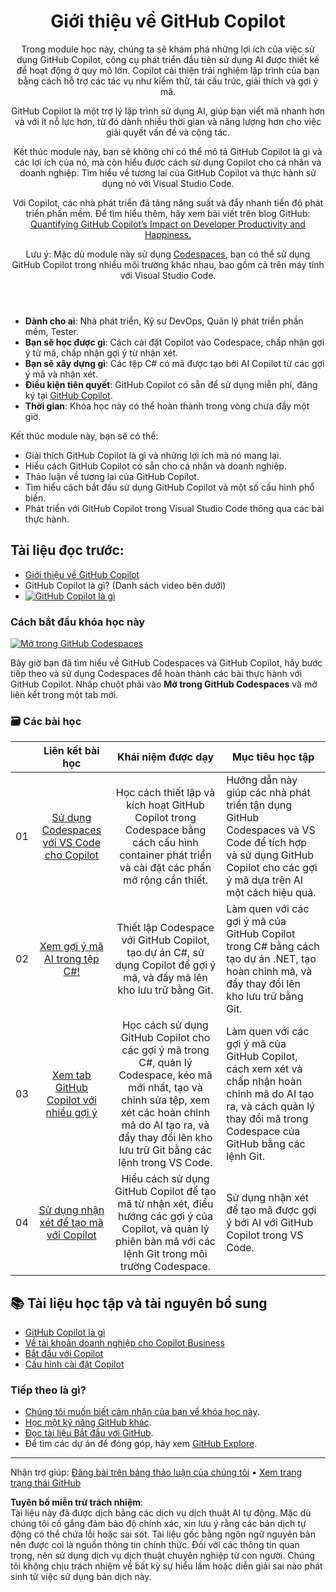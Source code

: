 <header>

# Giới thiệu về GitHub Copilot

Trong module học này, chúng ta sẽ khám phá những lợi ích của việc sử dụng GitHub Copilot, công cụ phát triển đầu tiên sử dụng AI được thiết kế để hoạt động ở quy mô lớn. Copilot cải thiện trải nghiệm lập trình của bạn bằng cách hỗ trợ các tác vụ như kiểm thử, tái cấu trúc, giải thích và gợi ý mã.

GitHub Copilot là một trợ lý lập trình sử dụng AI, giúp bạn viết mã nhanh hơn và với ít nỗ lực hơn, từ đó dành nhiều thời gian và năng lượng hơn cho việc giải quyết vấn đề và cộng tác.

Kết thúc module này, bạn sẽ không chỉ có thể mô tả GitHub Copilot là gì và các lợi ích của nó, mà còn hiểu được cách sử dụng Copilot cho cá nhân và doanh nghiệp. Tìm hiểu về tương lai của GitHub Copilot và thực hành sử dụng nó với Visual Studio Code.

Với Copilot, các nhà phát triển đã tăng năng suất và đẩy nhanh tiến độ phát triển phần mềm. Để tìm hiểu thêm, hãy xem bài viết trên blog GitHub: [Quantifying GitHub Copilot’s Impact on Developer Productivity and Happiness.](https://github.blog/2022-09-07-research-quantifying-github-copilots-impact-on-developer-productivity-and-happiness)

Lưu ý: Mặc dù module này sử dụng [Codespaces](https://github.com/codespaces), bạn có thể sử dụng GitHub Copilot trong nhiều môi trường khác nhau, bao gồm cả trên máy tính với Visual Studio Code.
</header>

- **Dành cho ai**: Nhà phát triển, Kỹ sư DevOps, Quản lý phát triển phần mềm, Tester.
- **Bạn sẽ học được gì**: Cách cài đặt Copilot vào Codespace, chấp nhận gợi ý từ mã, chấp nhận gợi ý từ nhận xét.
- **Bạn sẽ xây dựng gì**: Các tệp C# có mã được tạo bởi AI Copilot từ các gợi ý mã và nhận xét.
- **Điều kiện tiên quyết**: GitHub Copilot có sẵn để sử dụng miễn phí, đăng ký tại [GitHub Copilot](https://gh.io/copilot).
- **Thời gian**: Khóa học này có thể hoàn thành trong vòng chưa đầy một giờ.

Kết thúc module này, bạn sẽ có thể:

- Giải thích GitHub Copilot là gì và những lợi ích mà nó mang lại.
- Hiểu cách GitHub Copilot có sẵn cho cá nhân và doanh nghiệp.
- Thảo luận về tương lai của GitHub Copilot.
- Tìm hiểu cách bắt đầu sử dụng GitHub Copilot và một số cấu hình phổ biến.
- Phát triển với GitHub Copilot trong Visual Studio Code thông qua các bài thực hành.

## Tài liệu đọc trước:
- [Giới thiệu về GitHub Copilot](https://learn.microsoft.com/en-us/training/modules/introduction-to-github-copilot/)
- GitHub Copilot là gì? (Danh sách video bên dưới)
- [![GitHub Copilot là gì](https://img.youtube.com/vi/QG1E0SCqqW8/0.jpg)](https://learn.microsoft.com/shows/introduction-to-github-copilot/what-is-github-copilot-1-of-6/)

### Cách bắt đầu khóa học này

[![Mở trong GitHub Codespaces](https://github.com/codespaces/badge.svg)](https://codespaces.new/microsoft/mastering-github-copilot-for-dotnet-csharp-developers?devcontainer_path=.devcontainer%2Fintroduction%2Fdevcontainer.json)

Bây giờ bạn đã tìm hiểu về GitHub Codespaces và GitHub Copilot, hãy bước tiếp theo và sử dụng Codespaces để hoàn thành các bài thực hành với GitHub Copilot. Nhấp chuột phải vào **Mở trong GitHub Codespaces** và mở liên kết trong một tab mới.

### 🗃️ Các bài học
|       |              Liên kết bài học              |                       Khái niệm được dạy                       |                     Mục tiêu học tập                 |                             
| :---: | :------------------------------------: | :---------------------------------------------------------: | ----------------------------------------------------------- |
| 01 | [Sử dụng Codespaces với VS Code cho Copilot](https://github.com/microsoft/mastering-github-copilot-for-dotnet-csharp-developers/blob/main/03-Introduction-to-GitHub-Copilot/steps/1-copilot-extension.md) | Học cách thiết lập và kích hoạt GitHub Copilot trong Codespace bằng cách cấu hình container phát triển và cài đặt các phần mở rộng cần thiết. | Hướng dẫn này giúp các nhà phát triển tận dụng GitHub Codespaces và VS Code để tích hợp và sử dụng GitHub Copilot cho các gợi ý mã dựa trên AI một cách hiệu quả. |
| 02 | [Xem gợi ý mã AI trong tệp C#!](https://github.com/microsoft/mastering-github-copilot-for-dotnet-csharp-developers/blob/main/03-Introduction-to-GitHub-Copilot/steps/2-skills-dotnet.md) | Thiết lập Codespace với GitHub Copilot, tạo dự án C#, sử dụng Copilot để gợi ý mã, và đẩy mã lên kho lưu trữ bằng Git. | Làm quen với các gợi ý mã của GitHub Copilot trong C# bằng cách tạo dự án .NET, tạo hoàn chỉnh mã, và đẩy thay đổi lên kho lưu trữ bằng Git. |
| 03 | [Xem tab GitHub Copilot với nhiều gợi ý](https://github.com/microsoft/mastering-github-copilot-for-dotnet-csharp-developers/blob/main/03-Introduction-to-GitHub-Copilot/steps/3-copilot-hub.md) | Học cách sử dụng GitHub Copilot cho các gợi ý mã trong C#, quản lý Codespace, kéo mã mới nhất, tạo và chỉnh sửa tệp, xem xét các hoàn chỉnh mã do AI tạo ra, và đẩy thay đổi lên kho lưu trữ Git bằng các lệnh trong VS Code. | Làm quen với các gợi ý mã của GitHub Copilot, cách xem xét và chấp nhận hoàn chỉnh mã do AI tạo ra, và cách quản lý thay đổi mã trong Codespace của GitHub bằng các lệnh Git. |
| 04 | [Sử dụng nhận xét để tạo mã với Copilot](https://github.com/microsoft/mastering-github-copilot-for-dotnet-csharp-developers/blob/main/03-Introduction-to-GitHub-Copilot/steps/4-copilot-comment.md) | Hiểu cách sử dụng GitHub Copilot để tạo mã từ nhận xét, điều hướng các gợi ý của Copilot, và quản lý phiên bản mã với các lệnh Git trong môi trường Codespace. | Sử dụng nhận xét để tạo mã được gợi ý bởi AI với GitHub Copilot trong VS Code. |

## 📚 Tài liệu học tập và tài nguyên bổ sung

- [GitHub Copilot là gì](https://docs.github.com/en/copilot/about-github-copilot/what-is-github-copilot)
- [Về tài khoản doanh nghiệp cho Copilot Business](https://docs.github.com/en/enterprise-cloud@latest/admin/copilot-business-only/about-enterprise-accounts-for-copilot-business)
- [Bắt đầu với Copilot](https://docs.github.com/en/copilot/getting-started-with-github-copilot/getting-started-with-github-copilot-in-visual-studio-code)
- [Cấu hình cài đặt Copilot](https://docs.github.com/en/copilot/configuring-github-copilot/configuring-github-copilot-settings-on-githubcom)

### Tiếp theo là gì?

- [Chúng tôi muốn biết cảm nhận của bạn về khóa học này](https://github.com/orgs/skills/discussions/categories/code-with-copilot).
- [Học một kỹ năng GitHub khác](https://github.com/skills).
- [Đọc tài liệu Bắt đầu với GitHub](https://docs.github.com/en/get-started).
- Để tìm các dự án để đóng góp, hãy xem [GitHub Explore](https://github.com/explore).

<footer>

---

Nhận trợ giúp: [Đăng bài trên bảng thảo luận của chúng tôi](https://github.com/orgs/skills/discussions/categories/code-with-copilot) • [Xem trang trạng thái GitHub](https://www.githubstatus.com/)

**Tuyên bố miễn trừ trách nhiệm**:  
Tài liệu này đã được dịch bằng các dịch vụ dịch thuật AI tự động. Mặc dù chúng tôi cố gắng đảm bảo độ chính xác, xin lưu ý rằng các bản dịch tự động có thể chứa lỗi hoặc sai sót. Tài liệu gốc bằng ngôn ngữ nguyên bản nên được coi là nguồn thông tin chính thức. Đối với các thông tin quan trọng, nên sử dụng dịch vụ dịch thuật chuyên nghiệp từ con người. Chúng tôi không chịu trách nhiệm về bất kỳ sự hiểu lầm hoặc diễn giải sai nào phát sinh từ việc sử dụng bản dịch này.